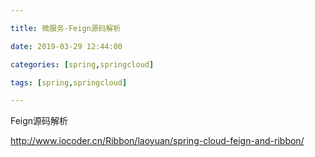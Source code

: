```yaml
---

title: 微服务-Feign源码解析

date: 2019-03-29 12:44:00

categories: [spring,springcloud]

tags: [spring,springcloud]

---
```




Feign源码解析

<!--more-->


http://www.iocoder.cn/Ribbon/laoyuan/spring-cloud-feign-and-ribbon/


